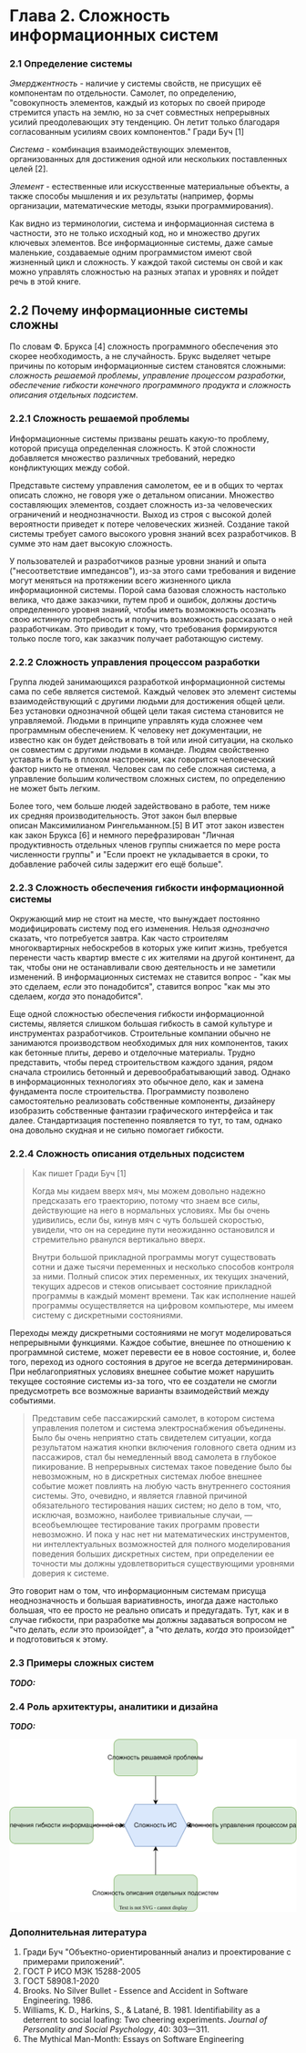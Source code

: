 # Глава 2. Сложность информационных систем

### 2.1 Определение системы

*Эмерджентность* - наличие у системы свойств, не присущих её компонентам по отдельности.
Самолет, по определению, "совокупность элементов, каждый из которых по своей природе стремится упасть на землю, но за счет совместных непрерывных усилий преодолевающих эту тенденцию. Он летит только благодаря согласованным усилиям своих компонентов." Гради Буч [1]

*Система* - комбинация взаимодействующих элементов, организованных для достижения одной или нескольких поставленных целей [2].

*Элемент* - естественные или искусственные материальные объекты, а также способы мышления и их результаты (например, формы организации, математические методы, языки программирования).

Как видно из терминологии, система и информационная система в частности, это не только исходный код, но и множество других ключевых элементов. Все информационные системы, даже самые маленькие, создаваемые одним программистом имеют свой жизненный цикл и сложность. У каждой такой системы он свой и как можно управлять сложностью на разных этапах и уровнях и пойдет речь в этой книге.

## 2.2 Почему информационные системы сложны

По словам Ф. Брукса [4] сложность программного обеспечения это скорее необходимость, а не случайность. Брукс выделяет четыре причины по которым информационные систем становятся сложными: *сложность решаемой проблемы*, *управление процессом разработки*, *обеспечение гибкости конечного программного продукта* и *сложность описания отдельных подсистем*.

### 2.2.1 Сложность решаемой проблемы

Информационные системы призваны решать какую-то проблему, которой присуща определенная сложность. К этой сложности добавляется множество различных требований, нередко конфликтующих между собой.

Представьте систему управления самолетом, ее и в общих то чертах описать сложно, не говоря уже о детальном описании. Множество составляющих элементов, создает сложность из-за человеческих ограничений и неоднозначности. Выход из строя с высокой долей вероятности приведет к потере человеческих жизней. Создание такой системы требует самого высокого уровня знаний всех разработчиков. В сумме это нам дает высокую сложность.

У пользователей и разработчиков разные уровни знаний и опыта ("несоответствие импедансов"), из-за этого сами требования и видение могут меняться на протяжении всего жизненного цикла информационной системы. Порой сама базовая сложность настолько велика, что даже заказчики, путем проб и ошибок, должны достичь определенного уровня знаний, чтобы иметь возможность осознать свою истинную потребность и получить возможность рассказать о ней разработчикам. Это приводит к тому, что требования формируются только после того, как заказчик получает работающую систему.

### 2.2.2 Сложность управления процессом разработки

Группа людей занимающихся разработкой информационной системы сама по себе является системой. Каждый человек это элемент системы взаимодействующий с другими людьми для достижения общей цели. Без установки однозначной общей цели такая система становится не управляемой. Людьми в принципе управлять куда сложнее чем программным обеспечением. К человеку нет документации, не известно как он будет действовать в той или иной ситуации, на сколько он совместим с другими людьми в команде. Людям свойственно уставать и быть в плохом настроении, как говорится человеческий фактор никто не отменял. Человек сам по себе сложная система, а управление большим количеством сложных систем, по определению не может быть легким.

Более того, чем больше людей задействовано в работе, тем ниже их средняя производительность. Этот закон был впервые описан Максимилианом Рингельманном.[5] В ИТ этот закон известен как закон Брукса [6] и немного перефразирован "Личная продуктивность отдельных членов группы снижается по мере роста численности группы" и "Если проект не укладывается в сроки, то добавление рабочей силы задержит его ещё больше".

### 2.2.3 Сложность обеспечения гибкости информационной системы

Окружающий мир не стоит на месте, что вынуждает постоянно модифицировать систему под его изменения. Нельзя *однозначно* сказать, что потребуется завтра. Как часто строителям многоквартирных небоскребов в которых уже кипит жизнь, требуется перенести часть квартир вместе с их жителями на другой континент, да так, чтобы они не останавливали свою деятельность и не заметили изменений. В информационных системах не ставится вопрос - "как мы это сделаем, *если* это понадобится", ставится вопрос "как мы это сделаем, *когда* это понадобится".

Еще одной сложностью обеспечения гибкости информационной системы, является слишком большая гибкость в самой культуре и инструментах разработчиков. Строительные компании обычно не занимаются производством необходимых для них компонентов, таких как бетонные плиты, дерево и отделочные материалы. Трудно представить, чтобы перед строительством каждого здания, рядом сначала строились бетонный и деревообрабатывающий завод. Однако в информационных технологиях это обычное дело, как и замена фундамента после строительства. Программисту позволено самостоятельно реализовать собственные компоненты, дизайнеру изобразить собственные фантазии графического интерфейса и так далее. Стандартизация постепенно появляется то тут, то там, однако она довольно скудная и не сильно помогает гибкости.

### 2.2.4 Сложность описания отдельных подсистем

> Как пишет Гради Буч [1] 
> 
> Когда мы кидаем вверх мяч, мы можем довольно надежно предсказать его траекторию, потому что знаем все силы, действующие на него в нормальных условиях. Мы бы очень удивились, если бы, кинув мяч с чуть большей скоростью, увидели, что он на середине пути неожиданно остановился и стремительно рванулся вертикально вверх.
> 
> Внутри большой прикладной программы могут существовать сотни и даже тысячи переменных и несколько способов контроля за ними. Полный список этих переменных, их текущих значений, текущих адресов и стеков описывает состояние прикладной программы в каждый момент времени. Так как исполнение нашей программы осуществляется на цифровом компьютере, мы имеем систему с дискретными состояниями.
> 
   Переходы между дискретными состояниями не могут моделироваться непрерывными функциями. Каждое событие, внешнее по отношению к программной системе, может перевести ее в новое состояние, и, более того, переход из одного состояния в другое не всегда детерминирован. При неблагоприятных условиях внешнее событие может нарушить текущее состояние системы из-за того, что ее создатели не смогли предусмотреть все возможные варианты взаимодействий между событиями.
>  
>  Представим себе пассажирский самолет, в котором система управления полетом и система электроснабжения объединены. Было бы очень неприятно стать свидетелем ситуации, когда результатом нажатия кнопки включения головного света одним из пассажиров, стал бы немедленный ввод самолета в глубокое пикирование. В непрерывных системах такое поведение было бы невозможным, но в дискретных системах любое внешнее событие может повлиять на любую часть внутреннего состояния системы. Это, очевидно, и является главной причиной обязательного тестирования наших систем; но дело в том, что, исключая, возможно, наиболее тривиальные случаи, — всеобъемлющее тестирование таких программ провести невозможно. И пока у нас нет ни математических инструментов, ни интеллектуальных возможностей для полного моделирования поведения больших дискретных систем, при определении ее точности мы должны удовлетвориться существующими уровнями доверия к системе.

Это говорит нам о том, что информационным системам присуща неоднозначность и большая вариативность, иногда даже настолько большая, что ее просто не реально описать и предугадать. Тут, как и в случае гибкости, при разработке мы должны задаваться вопросом не "что делать, *если* это произойдет", а "что делать, *когда* это произойдет" и подготовиться к этому.

### 2.3  Примеры сложных систем
***TODO:***
### 2.4 Роль архитектуры, аналитики и дизайна
***TODO:***

![IS_complexity](IS_complexity.svg)

### Дополнительная литература

1. Гради Буч "Объектно-ориентированный анализ и проектирование с примерами приложений".
2. ГОСТ Р ИСО МЭК 15288-2005
3. ГОСТ 58908.1-2020
4. Brooks. No Silver Bullet - Essence and Accident in Software Engineering. 1986.
5. Williams, K. D., Harkins, S., & Latané, B. 1981. Identifiability as a deterrent to social loafing: Two cheering experiments. _Journal of Personality and Social Psychology_, 40: 303—311.
6. The Mythical Man-Month: Essays on Software Engineering
